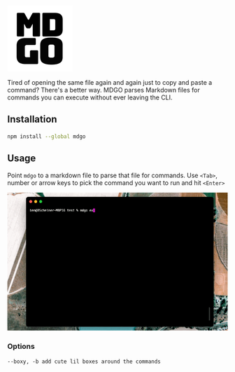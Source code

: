 ![mdgo logo](https://raw.githubusercontent.com/brmscheiner/mdgo/main/assets/logo.png)

Tired of opening the same file again and again just to copy and paste a command? There's a better way. MDGO parses Markdown files for commands you can execute without ever leaving the CLI.

## Installation

```bash
npm install --global mdgo
```

## Usage

Point `mdgo` to a markdown file to parse that file for commands. Use `<Tab>`, number or arrow keys to pick the command you want to run and hit `<Enter>`

![mdgo example](https://raw.githubusercontent.com/brmscheiner/mdgo/main/assets/example.gif)

### Options
```
--boxy, -b add cute lil boxes around the commands
```
